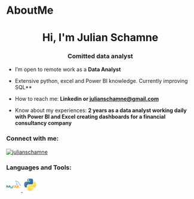 # AboutMe
<h1 align="center">Hi, I'm Julian Schamne</h1>
<h3 align="center"> Comitted data analyst</h3>

- I’m open to remote work as a **Data Analyst**

- Extensive python, excel and Power BI knowledge. Currently improving SQL** 

- How to reach me: **Linkedin or julianschamne@gmail.com**

- Know about my experiences: **2 years as a data analyst working daily with Power BI and Excel creating dashboards for a financial consultancy company**

<h3 align="left">Connect with me:</h3>
<p align="left">
<a href="https://linkedin.com/in/julianschamne" target="blank"><img align="center" src="https://raw.githubusercontent.com/rahuldkjain/github-profile-readme-generator/master/src/images/icons/Social/linked-in-alt.svg" alt="julianschamne" height="30" width="40" /></a>
</p>

<h3 align="left">Languages and Tools:</h3>
<p align="left"> <a href="https://www.mysql.com/" target="_blank" rel="noreferrer"> <img src="https://raw.githubusercontent.com/devicons/devicon/master/icons/mysql/mysql-original-wordmark.svg" alt="mysql" width="40" height="40"/> </a> <a href="https://www.python.org" target="_blank" rel="noreferrer"> <img src="https://raw.githubusercontent.com/devicons/devicon/master/icons/python/python-original.svg" alt="python" width="40" height="40"/> </a> </p>
